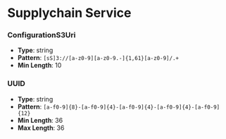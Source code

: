# Supplychain Service

### ConfigurationS3Uri
- **Type**: string
- **Pattern**: `[sS]3://[a-z0-9][a-z0-9.-]{1,61}[a-z0-9]/.+`
- **Min Length**: 10

### UUID
- **Type**: string
- **Pattern**: `[a-f0-9]{8}-[a-f0-9]{4}-[a-f0-9]{4}-[a-f0-9]{4}-[a-f0-9]{12}`
- **Min Length**: 36
- **Max Length**: 36

